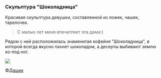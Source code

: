 ### Скульптура "Шоколадница"

Красивая скульптура девушки, составленной из ложек, чашек, тарелочек.

> С малых лет меня впечатляет эта дама:)

Рядом с ней расположилась знаменитая кофейня "Шоколадница", в которой всегда вкусно пахнет шоколадом, а десерты выбивают землю из-под ног.

![](http://www.etovidel.net/appended_files/big/539ff0c0858c0.jpg)

&copy;[Дашик](http://www.etovidel.net/user.php?uid=1935)
